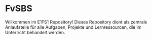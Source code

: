 # FvSBS
Willkommen im E1FS1 Repository! Dieses Repository dient als zentrale Anlaufstelle für alle Aufgaben, Projekte und Lernressourcen, die im Unterricht behandelt werden.
